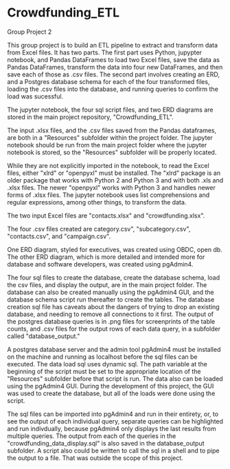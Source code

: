 # Crowdfunding_ETL

Group Project 2

This group project is to build an ETL pipeline to extract and transform data from Excel files.  It has two parts.  The first part uses Python, jupypter notebook, and Pandas DataFrames to load two Excel files, save the data as Pandas DataFrames, transform the data into four new DataFrames, and then save each of those as .csv files.   The second part involves creating an ERD, and a Postgres database schema for each of the four transformed files, loading the .csv files into the database, and running queries to confirm the load was sucessful.

The jupyter notebook, the four sql script files, and two ERD diagrams are stored in the main project repository, "Crowdfunding_ETL".

The input .xlsx files, and the .csv files saved from the Pandas dataframes, are both in a "Resources" subfolder within the project folder.  The jupyter notebook should be run from the main project folder where the jupyter notebook is stored, so the "Resources" subfolder will be properly located.   

While they are not explicitly imported in the notebook, to read the Excel files, either "xlrd" or "openpyxl" must be installed.   The "xlrd" package is an older package that works with Python 2 and Python 3 and with both .xls and .xlsx files.  The newer "openpyxl" works with Python 3 and handles newer forms of .xlsx files.   The jupyter notebook uses list comprehensions and regular expressions, among other things, to transform the data.

The two input Excel files are "contacts.xlsx" and "crowdfunding.xlsx".

The four .csv files created are category.csv", "subcategory.csv", "contacts.csv",  and "campaign.csv".

One ERD diagram, styled for executives, was created using OBDC, open db.  The other ERD diagram, which is more detailed and intended more for database and software developers, was created using pgAdmin4. 

 The four sql files to create the database, create the database schema, load the csv files, and display the output, are in the main project folder.  The database can also be created manually using the pgAdmin4 GUI, and the database schema script run thereafter to create the tables.  The database creation sql file has caveats about the dangers of trying to drop an existing database, and needing to remove all connections to it first.  The output of the postgres database queries is in .png files for screenprints of the table counts, and .csv files for the output rows of each data query, in a subfolder called "database_output."   
 
 A postgres database server and the admin tool pgAdmin4 must be installed on the machine and running as localhost before the sql files can be executed.  The data load sql uses dynamic sql.  The path variable at the beginning of the script must be set to the appropriate location of the "Resources" subfolder before that script is run.  The data also can be loaded using the pgAdmin4 GUI.  During the development of this project, the GUI was used to create the database, but all of the loads were done using the script.
 
The sql files can be imported into pgAdmin4 and run in their entirety, or, to see the output of each individual query, separate queries can be highlighted and run indivdually, because pgAdmin4 only displays the last results from multiple queries.  The output from each of the queries in the "crowdfunding_data_display.sql" is also saved in the database_output subfolder.   A script also could be written to call the sql in a shell and to pipe the output to a file.  That was outside the scope of this project.  

